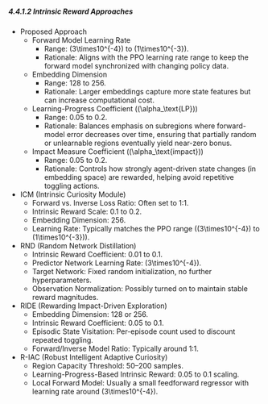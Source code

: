 ##### 4.4.1.2 Intrinsic Reward Approaches

- Proposed Approach
  - Forward Model Learning Rate
    - Range: \(3\times10^{-4}\) to \(1\times10^{-3}\).
    - Rationale: Aligns with the PPO learning rate range to keep the forward model synchronized with changing policy data.
  - Embedding Dimension
    - Range: 128 to 256.
    - Rationale: Larger embeddings capture more state features but can increase computational cost.
  - Learning-Progress Coefficient (\(\alpha_\text{LP}\))
    - Range: 0.05 to 0.2.
    - Rationale: Balances emphasis on subregions where forward-model error decreases over time, ensuring that partially random or unlearnable regions eventually yield near-zero bonus.
  - Impact Measure Coefficient (\(\alpha_\text{impact}\))
    - Range: 0.05 to 0.2.
    - Rationale: Controls how strongly agent-driven state changes (in embedding space) are rewarded, helping avoid repetitive toggling actions.
- ICM (Intrinsic Curiosity Module)
  - Forward vs. Inverse Loss Ratio: Often set to 1:1.
  - Intrinsic Reward Scale: 0.1 to 0.2.
  - Embedding Dimension: 256.
  - Learning Rate: Typically matches the PPO range (\(3\times10^{-4}\) to \(1\times10^{-3}\)).
- RND (Random Network Distillation)
  - Intrinsic Reward Coefficient: 0.01 to 0.1.
  - Predictor Network Learning Rate: \(3\times10^{-4}\).
  - Target Network: Fixed random initialization, no further hyperparameters.
  - Observation Normalization: Possibly turned on to maintain stable reward magnitudes.
- RIDE (Rewarding Impact-Driven Exploration)
  - Embedding Dimension: 128 or 256.
  - Intrinsic Reward Coefficient: 0.05 to 0.1.
  - Episodic State Visitation: Per-episode count used to discount repeated toggling.
  - Forward/Inverse Model Ratio: Typically around 1:1.
- R-IAC (Robust Intelligent Adaptive Curiosity)
  - Region Capacity Threshold: 50–200 samples.
  - Learning-Progress-Based Intrinsic Reward: 0.05 to 0.1 scaling.
  - Local Forward Model: Usually a small feedforward regressor with learning rate around \(3\times10^{-4}\).
